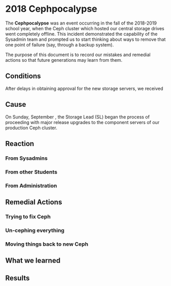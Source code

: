 # 2018 Cephpocalypse

The **Cephpocalypse** was an event occurring in the fall of the 2018-2019 school year, when the Ceph cluster which hosted our central storage drives went completely offline. This incident demonstrated the capability of the Sysadmin team and prompted us to start thinking about ways to remove that one point of failure \(say, through a backup system\).

The purpose of this document is to record our mistakes and remedial actions so that future generations may learn from them.

## Conditions

After delays in obtaining approval for the new storage servers, we received 

## Cause

On Sunday, September , the Storage Lead \(SL\) began the process of proceeding with major release upgrades to the component servers of our production Ceph cluster.

## Reaction

### From Sysadmins

### From other Students

### From Administration

## Remedial Actions

### Trying to fix Ceph

### Un-cephing everything

### Moving things back to new Ceph

## What we learned

## Results

